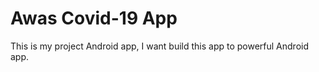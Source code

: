 # Awas Covid-19 App
 This is my project Android app, I want build this app to powerful Android app.
